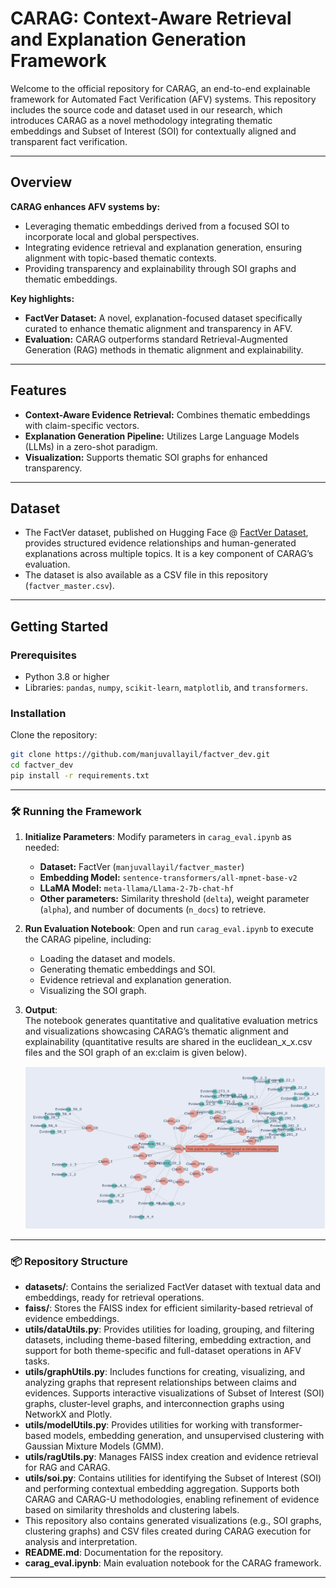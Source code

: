 # CARAG: Context-Aware Retrieval and Explanation Generation Framework

Welcome to the official repository for CARAG, an end-to-end explainable framework for Automated Fact Verification (AFV) systems. This repository includes the source code and dataset used in our research, which introduces CARAG as a novel methodology integrating thematic embeddings and Subset of Interest (SOI) for contextually aligned and transparent fact verification.

---

## Overview

**CARAG enhances AFV systems by:**

- Leveraging thematic embeddings derived from a focused SOI to incorporate local and global perspectives.
- Integrating evidence retrieval and explanation generation, ensuring alignment with topic-based thematic contexts.
- Providing transparency and explainability through SOI graphs and thematic embeddings.

**Key highlights:**

- **FactVer Dataset:** A novel, explanation-focused dataset specifically curated to enhance thematic alignment and transparency in AFV.
- **Evaluation:** CARAG outperforms standard Retrieval-Augmented Generation (RAG) methods in thematic alignment and explainability.

---

## Features

- **Context-Aware Evidence Retrieval:** Combines thematic embeddings with claim-specific vectors.
- **Explanation Generation Pipeline:** Utilizes Large Language Models (LLMs) in a zero-shot paradigm.
- **Visualization:** Supports thematic SOI graphs for enhanced transparency.

---

## Dataset

- The FactVer dataset, published on Hugging Face @ [FactVer Dataset](https://huggingface.co/datasets/manjuvallayil/factver_master), provides structured evidence relationships and human-generated explanations across multiple topics. It is a key component of CARAG’s evaluation.
- The dataset is also available as a CSV file in this repository (`factver_master.csv`).

---

## Getting Started

### Prerequisites

- Python 3.8 or higher
- Libraries: `pandas`, `numpy`, `scikit-learn`, `matplotlib`, and `transformers`.

### Installation

Clone the repository:

```bash
git clone https://github.com/manjuvallayil/factver_dev.git
cd factver_dev
pip install -r requirements.txt
```
---

### 🛠️ Running the Framework

1. **Initialize Parameters**: Modify parameters in `carag_eval.ipynb` as needed:
   - **Dataset:** FactVer (`manjuvallayil/factver_master`)
   - **Embedding Model:** `sentence-transformers/all-mpnet-base-v2`
   - **LLaMA Model:** `meta-llama/Llama-2-7b-chat-hf`
   - **Other parameters:** Similarity threshold (`delta`), weight parameter (`alpha`), and number of documents (`n_docs`) to retrieve.

2. **Run Evaluation Notebook**: Open and run `carag_eval.ipynb` to execute the CARAG pipeline, including:
   - Loading the dataset and models.
   - Generating thematic embeddings and SOI.
   - Evidence retrieval and explanation generation.
   - Visualizing the SOI graph.

3. **Output**:  
   The notebook generates quantitative and qualitative evaluation metrics and visualizations showcasing CARAG’s thematic alignment and explainability (quantitative results are shared in the euclidean_x_x.csv files and the SOI graph of an ex:claim is given below).
   
   ![alt text](soi_graph.png)
---

### 📦 Repository Structure

- **datasets/**: Contains the serialized FactVer dataset with textual data and embeddings, ready for retrieval operations.
- **faiss/**: Stores the FAISS index for efficient similarity-based retrieval of evidence embeddings.
- **utils/dataUtils.py**: Provides utilities for loading, grouping, and filtering datasets, including theme-based filtering, embedding extraction, and support for both theme-specific and full-dataset operations in AFV tasks.
- **utils/graphUtils.py**: Includes functions for creating, visualizing, and analyzing graphs that represent relationships between claims and evidences. Supports interactive visualizations of Subset of Interest (SOI) graphs, cluster-level graphs, and interconnection graphs using NetworkX and Plotly.
- **utils/modelUtils.py**: Provides utilities for working with transformer-based models, embedding generation, and unsupervised clustering with Gaussian Mixture Models (GMM).
- **utils/ragUtils.py**: Manages FAISS index creation and evidence retrieval for RAG and CARAG.
- **utils/soi.py**: Contains utilities for identifying the Subset of Interest (SOI) and performing contextual embedding aggregation. Supports both CARAG and CARAG-U methodologies, enabling refinement of evidence based on similarity thresholds and clustering labels.
- This repository also contains generated visualizations (e.g., SOI graphs, clustering graphs) and CSV files created during CARAG execution for analysis and interpretation.
- **README.md**: Documentation for the repository.
- **carag_eval.ipynb**: Main evaluation notebook for the CARAG framework.

---

